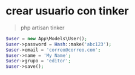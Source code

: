 # crear usuario con tinker

> php artisan tinker

```php
$user = new App\Models\User();
$user->password = Hash::make('abc123');
$user->email = 'correo@correo.com';
$user->name = 'My Name';
$user->grupo = 'editor';
$user->save();
```
